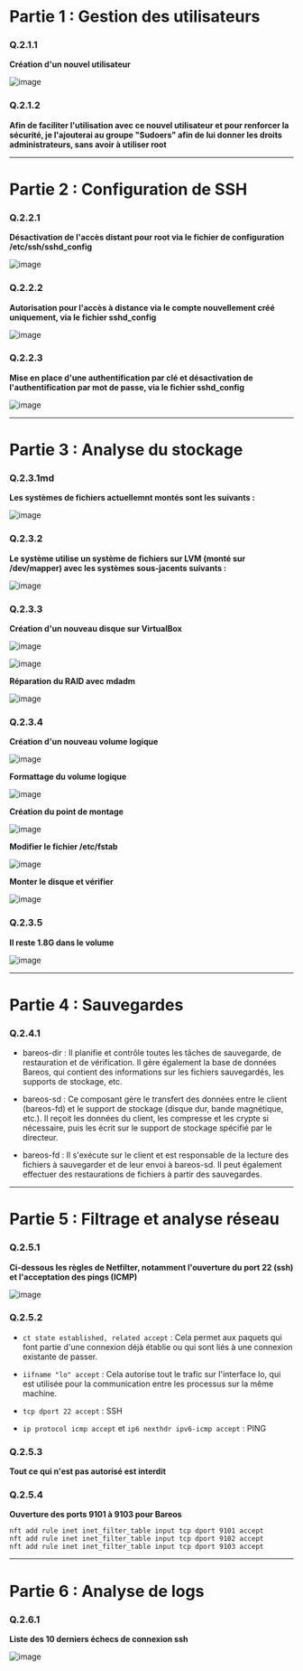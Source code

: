 # Partie 1 : Gestion des utilisateurs

### Q.2.1.1

**Création d'un nouvel utilisateur**

![image](https://github.com/user-attachments/assets/b4108fcd-3be9-4aaf-ad4d-b89cdbdb2d60)

### Q.2.1.2

**Afin de faciliter l'utilisation avec ce nouvel utilisateur et pour renforcer la sécurité, je l'ajouterai au groupe "Sudoers" afin de lui donner les droits administrateurs, sans avoir à utiliser root**

---

# Partie 2 : Configuration de SSH

### Q.2.2.1

**Désactivation de l'accès distant pour root via le fichier de configuration /etc/ssh/sshd_config**

![image](https://github.com/user-attachments/assets/25e9507b-1c9e-40e5-be52-ff7db2e24763)

### Q.2.2.2

**Autorisation pour l'accès à distance via le compte nouvellement créé uniquement, via le fichier sshd_config**

![image](https://github.com/user-attachments/assets/7b56bf50-7eb4-4a9b-a17d-09a3c2ee85d0)

### Q.2.2.3

**Mise en place d'une authentification par clé et désactivation de l'authentification par mot de passe, via le fichier sshd_config**

![image](https://github.com/user-attachments/assets/5f94344f-b1b9-4111-a004-0cc241222284)

---

# Partie 3 : Analyse du stockage

### Q.2.3.1md

**Les systèmes de fichiers actuellemnt montés sont les suivants :**

![image](https://github.com/user-attachments/assets/5cfbdad4-f800-4897-b8ba-25a2bdd26c5c)

### Q.2.3.2

**Le système utilise un système de fichiers sur LVM (monté sur /dev/mapper) avec les systèmes sous-jacents suivants :**

![image](https://github.com/user-attachments/assets/e75e4624-f75e-4338-ab75-954cc8cd278d)

### Q.2.3.3

**Création d'un nouveau disque sur VirtualBox**

![image](https://github.com/user-attachments/assets/0640d526-74be-43f6-84ff-9caf67b6fa52)

![image](https://github.com/user-attachments/assets/ded13cde-63c1-455a-b39c-3ba5589b4c17)

**Réparation du RAID avec mdadm**

![image](https://github.com/user-attachments/assets/16f39cd3-aae8-401f-995f-b166fdd69969)

### Q.2.3.4

**Création d'un nouveau volume logique**

![image](https://github.com/user-attachments/assets/c137b132-3c06-4341-ad25-71f9c954388f)

**Formattage du volume logique**

![image](https://github.com/user-attachments/assets/8ab1cc8f-1ab7-45c3-809d-3738283be284)

**Création du point de montage**

![image](https://github.com/user-attachments/assets/0b751843-8668-42ad-ab12-85d3c63acbb0)

**Modifier le fichier /etc/fstab**

![image](https://github.com/user-attachments/assets/6ca4ef47-b9fa-4fd1-bbb5-3dd66892af4c)

**Monter le disque et vérifier**

![image](https://github.com/user-attachments/assets/c521dc80-72b6-425a-9947-e9038b3c9816)

### Q.2.3.5

**Il reste 1.8G dans le volume**

![image](https://github.com/user-attachments/assets/0d143fd8-2d1a-4c22-a74c-1cb785cdb77c)

---

# Partie 4 : Sauvegardes

### Q.2.4.1

- bareos-dir : Il planifie et contrôle toutes les tâches de sauvegarde, de restauration et de vérification. Il gère également la base de données Bareos, qui contient des informations sur les fichiers sauvegardés, les supports de stockage, etc.

- bareos-sd : Ce composant gère le transfert des données entre le client (bareos-fd) et le support de stockage (disque dur, bande magnétique, etc.). Il reçoit les données du client, les compresse et les crypte si nécessaire, puis les écrit sur le support de stockage spécifié par le directeur.

- bareos-fd : Il s'exécute sur le client et est responsable de la lecture des fichiers à sauvegarder et de leur envoi à bareos-sd. Il peut également effectuer des restaurations de fichiers à partir des sauvegardes.

---

# Partie 5 : Filtrage et analyse réseau

### Q.2.5.1

**Ci-dessous les règles de Netfilter, notamment l'ouverture du port 22 (ssh) et l'acceptation des pings (ICMP)**

![image](https://github.com/user-attachments/assets/40867b5e-823f-463d-9ece-62161f91435a)

### Q.2.5.2

- `ct state established, related accept` : Cela permet aux paquets qui font partie d'une connexion déjà établie ou qui sont liés à une connexion existante de passer. 

- `iifname "lo" accept` : Cela autorise tout le trafic sur l'interface lo, qui est utilisée pour la communication entre les processus sur la même machine.

- `tcp dport 22 accept` : SSH

- `ip protocol icmp accept` et `ip6 nexthdr ipv6-icmp accept` : PING

### Q.2.5.3

**Tout ce qui n'est pas autorisé est interdit**

### Q.2.5.4

**Ouverture des ports 9101 à 9103 pour Bareos**

```
nft add rule inet inet_filter_table input tcp dport 9101 accept
nft add rule inet inet_filter_table input tcp dport 9102 accept
nft add rule inet inet_filter_table input tcp dport 9103 accept
```

---

# Partie 6 : Analyse de logs

### Q.2.6.1

**Liste des 10 derniers échecs de connexion ssh**

![image](https://github.com/user-attachments/assets/fa6bc0e9-cca7-4ca8-b9ea-1c1d6b6cc07e)







